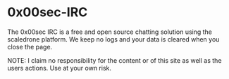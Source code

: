 # 0x00sec-IRC
The 0x00sec IRC is a free and open source chatting solution using the scaledrone platform.
We keep no logs and your data is cleared when you close the page.

NOTE: I claim no responsibility for the content or of this site as well as the users actions. Use at your own risk.
